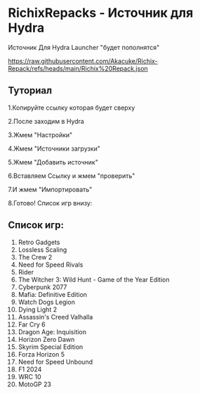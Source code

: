 # RichixRepacks - Источник для Hydra

Источник Для Hydra Launcher "будет пополнятся"

https://raw.githubusercontent.com/Akacuke/Richix-Repack/refs/heads/main/Richix%20Repack.json

## Туториал

1.Копируйте ссылку которая будет сверху

2.После заходим в Hydra

3.Жмем "Настройки"

4.Жмем "Источники загрузки"

5.Жмем "Добавить источник"

6.Вставляем Ссылку и жмем "проверить"

7.И жмем "Импортировать"

8.Готово! Список игр внизу:

## Список игр:

1. Retro Gadgets
2. Lossless Scaling
3. The Crew 2
4. Need for Speed Rivals
5. Rider
6. The Witcher 3: Wild Hunt - Game of the Year Edition
7. Cyberpunk 2077
8. Mafia: Definitive Edition
9. Watch Dogs Legion
10. Dying Light 2
11. Assassin's Creed Valhalla
12. Far Cry 6
13. Dragon Age: Inquisition
14. Horizon Zero Dawn
15. Skyrim Special Edition
16. Forza Horizon 5
17. Need for Speed Unbound
18. F1 2024
19. WRC 10
20. MotoGP 23
